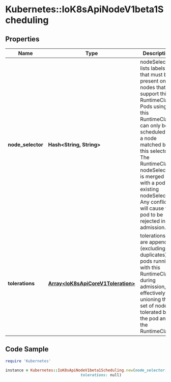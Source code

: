 # Kubernetes::IoK8sApiNodeV1beta1Scheduling

## Properties

Name | Type | Description | Notes
------------ | ------------- | ------------- | -------------
**node_selector** | **Hash&lt;String, String&gt;** | nodeSelector lists labels that must be present on nodes that support this RuntimeClass. Pods using this RuntimeClass can only be scheduled to a node matched by this selector. The RuntimeClass nodeSelector is merged with a pod&#39;s existing nodeSelector. Any conflicts will cause the pod to be rejected in admission. | [optional] 
**tolerations** | [**Array&lt;IoK8sApiCoreV1Toleration&gt;**](IoK8sApiCoreV1Toleration.md) | tolerations are appended (excluding duplicates) to pods running with this RuntimeClass during admission, effectively unioning the set of nodes tolerated by the pod and the RuntimeClass. | [optional] 

## Code Sample

```ruby
require 'Kubernetes'

instance = Kubernetes::IoK8sApiNodeV1beta1Scheduling.new(node_selector: null,
                                 tolerations: null)
```


